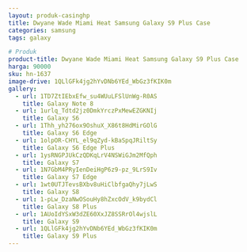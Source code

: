 ```yaml
---
layout: produk-casinghp
title: Dwyane Wade Miami Heat Samsung Galaxy S9 Plus Case
categories: samsung
tags: galaxy

# Produk
product-title: Dwyane Wade Miami Heat Samsung Galaxy S9 Plus Case
harga: 90000
sku: hn-1637
image-drive: 1QLlGFk4jg2hYvDNb6YEd_WbGz3fKIK0m
gallery:
  - url: 1TD7ZtIEbxEfw_su4WUuLFSlUnWg-R0AS
    title: Galaxy Note 8
  - url: 1urlq_Tdtd2jz0DmkYrczPxMewEZGKNIj
    title: Galaxy S6
  - url: 1Thh_yh276ox9OshuX_X86t8HdMirGOlG
    title: Galaxy S6 Edge
  - url: 1olpOR-CHYL_el9qZyd-kBaSpqJRiltSy
    title: Galaxy S6 Edge Plus
  - url: 1ysRNGPJUkCzQDKqLrV4NSWiGJm2MfQph
    title: Galaxy S7
  - url: 1N7GbM4PRyIenDeiHgP6z9-pz_9LrS9Iv
    title: Galaxy S7 Edge
  - url: 1wt0UTJTevsBXbv8uHiClbfgaQhy7jLwS
    title: Galaxy S8
  - url: 1-pLw_DzaNwOSouHy8hZxcOdV_k9bydCl
    title: Galaxy S8 Plus
  - url: 1AUoIdYSxW3dZE60XxJZ8SSRrOl4wjslL
    title: Galaxy S9
  - url: 1QLlGFk4jg2hYvDNb6YEd_WbGz3fKIK0m
    title: Galaxy S9 Plus
---
```

